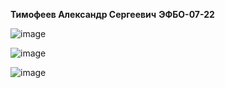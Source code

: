  **Тимофеев Александр Сергеевич** **ЭФБО-07-22**


![image](https://github.com/user-attachments/assets/9877305e-f6b7-4d15-9fd8-04bdee896426)

![image](https://github.com/user-attachments/assets/4f3e5b14-cdd1-45d2-9342-b31203d3182f)

![image](https://github.com/user-attachments/assets/b56ee3dd-5538-4796-934e-64fb90a60c72)
